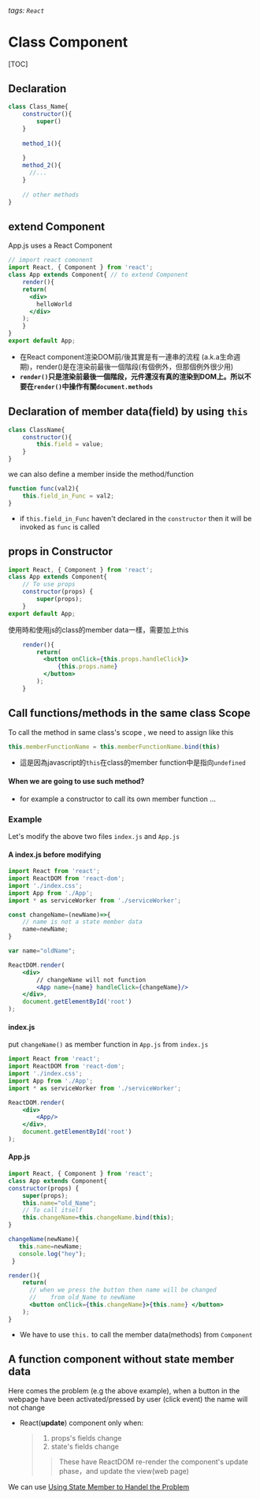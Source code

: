 ###### tags: `React`
# Class Component

[TOC]

## Declaration

```jsx
class Class_Name{
    constructor(){
        super() 
    }
    
    method_1(){
     
    }
    method_2(){
      //...
    }
    
    // other methods 
}
```


## extend Component 

App.js uses a React Component
```jsx
// import react comonent
import React, { Component } from 'react'; 
class App extends Component{ // to extend Component
    render(){
    return(
      <div>
        helloWorld
      </div>
    );
    }
}
export default App;
```
- 在React component渲染DOM前/後其實是有一連串的流程 (a.k.a生命週期)，render()是在渲染前最後一個階段(有個例外，但那個例外很少用)
- **`render()`只是渲染前最後一個階段，元件還沒有真的渲染到DOM上。所以不要在`render()`中操作有關`document.methods`**

## Declaration of member data(field) by using `this`
```jsx
class ClassName{
    constructor(){
        this.field = value;
    }
}
```

we can also define a member inside the method/function
```jsx
function func(val2){
    this.field_in_Func = val2;
}
```
- if `this.field_in_Func` haven't declared in the `constructor` then it will be invoked as `func` is called


## props in Constructor

```jsx
import React, { Component } from 'react';
class App extends Component{
    // To use props
    constructor(props) {
        super(props);
    }
export default App;
```

使用時和使用js的class的member data一樣，需要加上this
```jsx 
    render(){
        return(
          <button onClick={this.props.handleClick}>
              {this.props.name}
          </button>
        );
    }
```



## Call functions/methods in the same class Scope

To call the method in same class's scope , we need to assign like this 
```jsx
this.memberFunctionName = this.memberFunctionName.bind(this)
```
- 這是因為javascript的`this`在class的member function中是指向`undefined`


#### When we are going to use such method?
- for example a constructor to call its own member function ...


### Example 

Let's modify the above two files `index.js` and `App.js` 


#### A index.js before modifying
```jsx
import React from 'react';
import ReactDOM from 'react-dom';
import './index.css';
import App from './App';
import * as serviceWorker from './serviceWorker';

const changeName=(newName)=>{ 
    // name is not a state member data
    name=newName;
}

var name="oldName";

ReactDOM.render(
    <div>
        // changeName will not function 
        <App name={name} handleClick={changeName}/>
    </div>,
    document.getElementById('root')
);
```


#### index.js

put `changeName()` as member function in `App.js` from `index.js`
```jsx
import React from 'react';
import ReactDOM from 'react-dom';
import './index.css';
import App from './App';
import * as serviceWorker from './serviceWorker';

ReactDOM.render(
    <div>
        <App/>
    </div>,
    document.getElementById('root')
);
```

#### App.js

```jsx
import React, { Component } from 'react';
class App extends Component{
constructor(props) { 
    super(props);
    this.name="old_Name";
    // To call itself
    this.changeName=this.changeName.bind(this); 
}

changeName(newName){
   this.name=newName;
   console.log("hey");
 }

render(){
    return(
      // when we press the button then name will be changed
      //    from old_Name to newName
      <button onClick={this.changeName}>{this.name} </button>
    );
}
```
- We have to use `this.` to call the member data(methods) from `Component`


## A function component without state member data 

Here comes the problem (e.g the above example), when a button in the webpage have been activated/pressed by user (click event) the name will not change

- React(**update**) component only when:
    > 1. props's fields change
    > 2. state's fields change
    >>  These have ReactDOM re-render the component's update phase，and update the view(web page)

We can use [Using State Member to Handel the Problem](https://hackmd.io/cbqcgJS8TLupSn13aslpvw)
